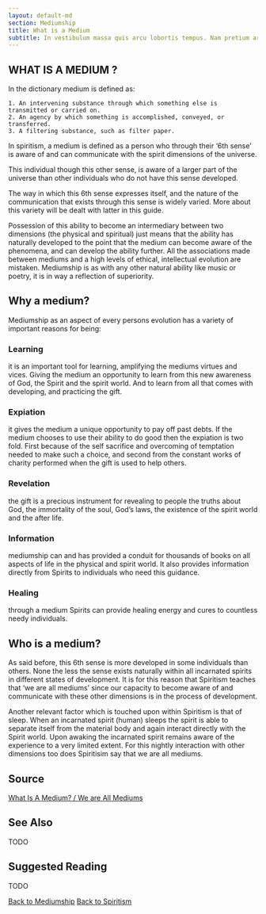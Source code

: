 ```yaml
---
layout: default-md
section: Mediumship
title: What is a Medium
subtitle: In vestibulum massa quis arcu lobortis tempus. Nam pretium arcu in odio vulputate luctus.
---
```


## WHAT IS A MEDIUM ?

In the dictionary medium is defined as:
```
1. An intervening substance through which something else is transmitted or carried on.
2. An agency by which something is accomplished, conveyed, or transferred.
3. A filtering substance, such as filter paper.
```

In spiritism, a medium is defined as a person who through their ‘6th sense’ is aware of and can communicate with the spirit dimensions of the universe.

This individual though this other sense, is aware of a larger part of the universe than other individuals who do not have this sense developed.

The way in which this 6th sense expresses itself, and the nature of the communication that exists through this sense is widely varied. More about this variety will be dealt with latter in this guide.

Possession of this ability to become an intermediary between two dimensions (the physical and spiritual) just means that the ability has naturally developed to the point that the medium can become aware of the phenomena, and can develop the ability further. All the associations made between mediums and a high levels of ethical, intellectual evolution are mistaken. Mediumship is as with any other natural ability like music or poetry, it is in way a reflection of superiority.

## Why a medium?

Mediumship as an aspect of every persons evolution has a variety of important reasons for being:

### Learning
it is an important tool for learning, amplifying the mediums virtues and vices. Giving the medium an opportunity to learn from this new awareness of God, the Spirit and the spirit world. And to learn from all that comes with developing, and practicing the gift.

### Expiation
it gives the medium a unique opportunity to pay off past debts. If the medium chooses to use their ability to do good then the expiation is two fold. First because of the self sacrifice and overcoming of temptation needed to make such a choice, and second from the constant works of charity performed when the gift is used to help others.

### Revelation
the gift is a precious instrument for revealing to people the truths about God, the immortality of the soul, God’s laws, the existence of the spirit world and the after life.

### Information
mediumship can and has provided a conduit for thousands of books on all aspects of life in the physical and spirit world. It also provides information directly from Spirits to individuals who need this guidance.

### Healing
through a medium Spirits can provide healing energy and cures to countless needy individuals.

## Who is a medium?

As said before, this 6th sense is more developed in some individuals than others. None the less the sense exists naturally within all incarnated spirits in different states of development. It is for this reason that Spiritism teaches that ‘we are all mediums’ since our capacity to become aware of and communicate with these other dimensions is in the process of development.

Another relevant factor which is touched upon within Spiritism is that of sleep. When an incarnated spirit (human) sleeps the spirit is able to separate itself from the material body and again interact directly with the Spirit world. Upon awaking the incarnated spirit remains aware of the experience to a very limited extent. For this nightly interaction with other dimensions too does Spiritisim say that we are all mediums. 


## Source
[What Is A Medium? / We are All Mediums](http://www.sgny.org/spiritism-guide/mediumship/a-medium/)

## See Also
TODO


## Suggested Reading
TODO


<a href="/spiritism/mediumship" class="button">Back to Mediumship</a>
<a href="/spiritism/" class="button">Back to Spiritism</a>

